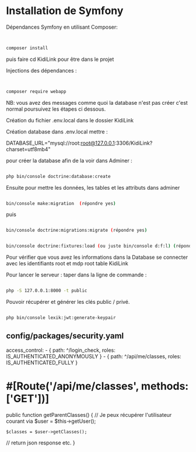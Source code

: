 
# Installation de Symfony

Dépendances Symfony en utilisant Composer:

```bash


composer install


```

puis faire cd KidiLink pour être dans le projet

Injections des dépendances :

```bash


composer require webapp


```

NB: vous avez des messages comme quoi la database n'est pas créer c'est normal poursuivez les étapes ci dessous.

Création du fichier .env.local dans le dossier KidiLink

Création database dans .env.local mettre :

DATABASE_URL="mysql://root:root@127.0.0.1:3306/KidiLink?charset=utf8mb4"

pour créer la database afin de la voir dans Adminer :


```bash

php bin/console doctrine:database:create

```

Ensuite pour mettre les données, les tables et les attributs dans adminer

```bash

bin/console make:migration  (répondre yes)

```

puis

```bash

bin/console doctrine:migrations:migrate (répondre yes)


```

```bash

bin/console doctrine:fixtures:load (ou juste bin/console d:f:l) (répondreyes)

```

Pour vérifier que vous avez les informations dans la Database se connecter avec les identifiants root et mdp root table KidiLink

Pour lancer le serveur : taper dans la ligne de commande :

```bash

php -S 127.0.0.1:8000 -t public

```

Pouvoir récupérer et générer les clés public / privé.

```bash

php bin/console lexik:jwt:generate-keypair

```

## config/packages/security.yaml
access_control:
    - { path: ^/login_check, roles: IS_AUTHENTICATED_ANONYMOUSLY }
    - { path: ^/api/me/classes, roles: IS_AUTHENTICATED_FULLY }

# #[Route('/api/me/classes', methods:['GET'])]
public function getParentClasses() {
    // Je peux récupérer l'utilisateur courant via
    $user = $this->getUser();

    $classes = $user->getClasses();

   // return json response etc.
}

